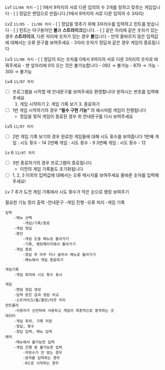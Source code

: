 Lv1 `11/04 까지`
    - [ ]  1에서 9까지의 서로 다른 임의의 수 3개를 정하고 맞추는 게임입니다
    - [ ]  정답은 랜덤으로 만듭니다.(1에서 9까지의 서로 다른 임의의 수 3자리)
    
Lv2 `11/05 - 11/06 까지`
    - [ ]  정답을 맞추기 위해 3자리수를 입력하고 힌트를 받습니다
        - [ ]  힌트는 야구용어인 **볼**과 **스트라이크**입니다.
        - [ ]  같은 자리에 같은 숫자가 있는 경우 **스트라이크**, 다른 자리에 숫자가 있는 경우 **볼**입니다
        - 만약 올바르지 않은 입력값에 대해서는 오류 문구를 보여주세요
    - 3자리 숫자가 정답과 같은 경우 게임이 종료됩니다
    
Lv3 `11/06 까지`
    - [ ]  정답이 되는 숫자를 0에서 9까지의 서로 다른 3자리의 숫자로 바꿔주세요
        - 맨 앞자리에 0이 오는 것은 불가능합니다
            - 092 → 불가능
            - 870 → 가능
            - 300 → 불가능
            
Lv4 `11/07 까지`
- [ ]  프로그램을 시작할 때 안내문구를 보여주세요
    환영합니다! 원하시는 번호를 입력해주세요
    1. 게임 시작하기  2. 게임 기록 보기  3. 종료하기
- [ ]  1번 게임 시작하기의 경우 **“필수 구현 기능”** 의 예시처럼 게임이 진행됩니다
    - 정답을 맞혀 게임이 종료된 경우 위 안내문구를 다시 보여주세요
    
Lv5 `11/07 까지`
- [ ]  2번 게임 기록 보기의 경우 완료한 게임들에 대해 시도 횟수를 보여줍니다
    1번째 게임 : 시도 횟수 - 14
    2번째 게임 : 시도 횟수 - 9
    3번째 게임 : 시도 횟수 - 12
    
Lv 6 `11/07 까지`
- [ ]  3번 종료하기의 경우 프로그램이 종료됩니다
    - 이전의 게임 기록들도 초기화됩니다
- [ ]  1, 2, 3 이외의 입력값에 대해서는 오류 메시지를 보여주세요
    올바른 숫자를 입력해주세요!

Lv 7 추가 도전
    게임 기록에서 시도 횟수가 작은 순으로 랭킹 보여주기
    



필요한 기능 정리
    출력
        -안내문구
        -게임 진행
        -오류 처리
        -게임 기록
        
    입력
        -메뉴 선택
            -게임/기록/종료
        -게임 정답
        -중단
            -게임 도중 메뉴로 돌아가기
            -기록, 랭킹페이지에서 돌아가기
        -게임 종료
            -정답 후 아무 키나 눌러서 메뉴로 돌아가기
            -메뉴에서 게임 종료하기
            
    게임기록
        -게임 회차와 시도 횟수 표시
    
    게임
        -랜덤 정답 생성
        -입력 받은 값과 정답 비교
        -스트라이크/볼/홈런/아웃 처리
    컨트롤러
        -사용자가 선언하여 사용하고 게임이 최종적으로 동작하는 곳
    데이터
        -게임 회차, 기록 저장
        -정답, 횟수
        -정답 입력, 메뉴 입력
    에러
        -메뉴에서 불가능한 입력
        -게임 진행 중 불가능한 입력
            -자릿수가 안 맞는 경우
            -문자를 입력하는 경우
            -0으로 시작하는 경우
    
        
    


